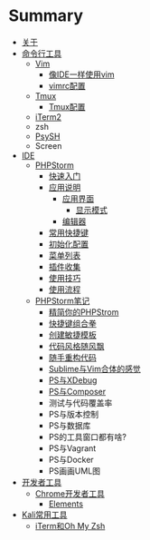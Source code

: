 # Summary

* [关于](README.md)
* [命令行工具](chapter1.md)
  * [Vim](vim.md)
    * [像IDE一样使用vim](像ide一样使用vim.md)
    * [vimrc配置](vimrc配置.md)
  * [Tmux](tmux.md)
    * [Tmux配置](tmux配置.md)
  * [iTerm2](it.md)
  * zsh
  * [PsySH](psysh.md)
  * Screen
* [IDE](ide.md)
  * [PHPStorm](phpstorm.md)
    * [快速入门](快速入门.md)
    * [应用说明](应用说明.md)
      * [应用界面](应用说明/应用界面.md)
        * [显示模式](应用说明/应用界面/显示模式.md)
      * [编辑器](应用说明/编辑器.md)
    * [常用快捷键](常用快捷键.md)
    * [初始化配置](初始化配置.md)
    * [菜单列表](菜单列表.md)
    * [插件收集](插件收集.md)
    * [使用技巧](应用说明/使用技巧.md)
    * [使用流程](使用流程.md)
  * [PHPStorm笔记](phpstormbi-ji.md)
    * [精简你的PHPStrom](phpstormbi-ji/jing-jian-ni-de-phpstrom.md)
    * [快捷键组合拳](phpstormbi-ji/kuai-jie-jian-zu-he-quan.md)
    * [创建敏捷模板](phpstormbi-ji/chuang-jian-min-jie-mo-ban.md)
    * [代码风格随风飘](phpstormbi-ji/dai-ma-feng-ge-sui-feng-piao.md)
    * [随手重构代码](phpstormbi-ji/sui-shou-zhong-gou-dai-ma.md)
    * [Sublime与Vim合体的感觉](phpstormbi-ji/sublimeyu-vim-he-ti-de-gan-jue.md)
    * [PS与XDebug](phpstormbi-ji/psyu-xdebug.md)
    * [PS与Composer](phpstormbi-ji/psyu-composer.md)
    * 测试与代码覆盖率
    * PS与版本控制
    * PS与数据库
    * PS的工具窗口都有啥?
    * PS与Vagrant
    * PS与Docker
    * PS画画UML图
* [开发者工具](开发者工具.md)
  * [Chrome开发者工具](开发者工具/chrome.md)
    * [Elements](开发者工具/chrome/elements.md)
* [Kali常用工具](chang-yong-gong-ju.md)
  * [iTerm和Oh My Zsh](chang-yong-gong-ju/itermhe-oh-my-zsh.md)

